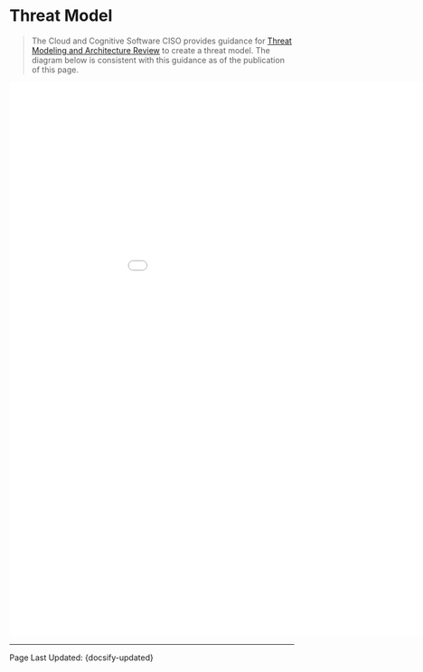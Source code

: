# Threat Model

> The Cloud and Cognitive Software CISO provides guidance for [Threat Modeling and Architecture Review](https://w3.ibm.com/w3publisher/ccs-ciso/security-privacy-by-design/threat-modeling-and-architecture-review) to create a threat model. The diagram below is consistent with this guidance as of the publication of this page. 

<p align="center">
<iframe width="1020px" height="980px" frameborder="0" src="architecture/_media/threat-model.html" /></iframe>
</p>

<!-- Do not edit -->
<hr/>
<footer>
<span>Page Last Updated: {docsify-updated}</span>
</footer>